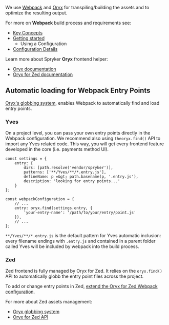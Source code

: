We use [Webpack](https://webpack.js.org/) and [Oryx](https://documentation.spryker.com/v4/docs/oryx) for transpiling/building the assets and to optimize the resulting output.

For more on **Webpack** build process and requirements see:

* [Key Concepts](https://webpack.js.org/concepts/)
* [Getting started](https://webpack.js.org/guides/get-started/)
    * Using a Configuration
* [Configuration Details](https://webpack.js.org/configuration/)

Learn more about Spryker **Oryx** frontend helper:

* [Oryx documentation](https://documentation.spryker.com/v4/docs/oryx) 
* [Oryx for Zed documentation](https://documentation.spryker.com/v4/docs/oryx-for-zed)

## Automatic loading for Webpack Entry Points
 [Oryx's globbing system](https://documentation.spryker.com/v4/docs/oryx#find--), enables Webpack to automatically find and load entry points. 

### Yves
On a project level, you can pass your own entry points directly in the Webpack configuration. We recommend also using `theoryx.find()` API to import any Yves related code. This way, you will get every frontend feature developed in the core (i.e. payments method UI).

```
const settings = {
    entry: {
        dirs: [path.resolve('vendor/spryker')],
        patterns: ['**/Yves/**/*.entry.js'],
        defineName: p =&gt; path.basename(p, '.entry.js'),
        description: 'looking for entry points...'
    }
};

const webpackConfiguration = {
    // ...
    entry: oryx.find(settings.entry, {
        'your-entry-name': '/path/to/your/entry/point.js'
    }),
    // ...
};
```

`**/Yves/**/*.entry.js` is the default pattern for Yves automatic inclusion: every filename endings with `.entry.js` and contained in a parent folder called Yves will be included by webpack into the build process.

### Zed
Zed frontend is fully managed by Oryx for Zed. It relies on the  `oryx.find()` API to automatically globb the entry point files across the project. 

To add or change entry points in Zed, [extend the Oryx for Zed Webpack configuration](https://documentation.spryker.com/v4/docs/oryx-for-zed#extend-change-settings).

For more about Zed assets management:

* [Oryx globbing system](https://documentation.spryker.com/v4/docs/oryx#find--) 
* [Oryx for Zed API](https://documentation.spryker.com/v4/docs/oryx-for-zed#api)